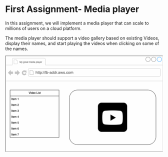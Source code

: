 # First Assignment- Media player
In this assignment, we will implement a media player that can scale to millions of users on a cloud platform.

The media player should support a video gallery based on existing Videos, display their names, and start playing the videos when clicking on some of the names.

![](./0.png)
